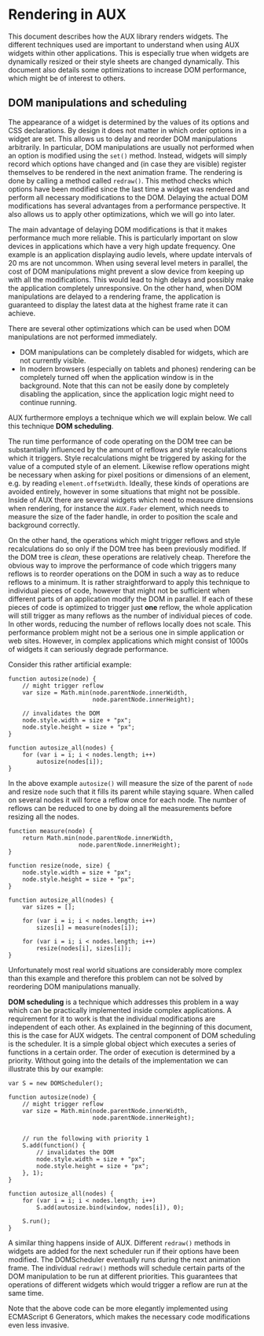 # Rendering in AUX

This document describes how the AUX library renders widgets. The different
techniques used are important to understand when using AUX widgets within
other applications. This is especially true when widgets are dynamically resized
or their style sheets are changed dynamically.
This document also details some optimizations to increase DOM performance, which
might be of interest to others.

## DOM manipulations and scheduling

The appearance of a widget is determined by the values of its options and
CSS declarations. By design it does not matter in which order options
in a widget are set. This allows us to delay and reorder DOM manipulations
arbitrarily. In particular, DOM manipulations are usually not performed when
an option is modified using the `set()` method. Instead, widgets will simply
record which options have changed and (in case they are visible) register
themselves to be rendered in the next animation frame.
The rendering is done by calling a method called `redraw()`.
This method checks which options have been modified since the last time a
widget was rendered and perform all necessary modifications to the DOM.
Delaying the actual DOM modifications has several advantages from a performance
perspective. It also allows us to apply other optimizations, which we will go
into later.

The main advantage of delaying DOM modifications is that it makes performance
much more reliable. This is particularly important on slow devices in applications
which have a very high update frequency. One example is an application displaying
audio levels, where update intervals of 20 ms are not uncommon.
When using several level meters in parallel, the cost of DOM manipulations might
prevent a slow device from keeping up with all the modifications. This would lead to
high delays and possibly make the application completely unresponsive.
On the other hand, when DOM manipulations are delayed to a rendering frame, the
application is guaranteed to display the latest data at the highest frame rate it
can achieve.

There are several other optimizations which can be used when DOM manipulations
are not performed immediately.

- DOM manipulations can be completely disabled for widgets, which are not currently
  visible.
- In modern browsers (especially on tablets and phones) rendering can be completely
  turned off when the application window is in the background. Note that this can
  not be easily done by completely disabling the application, since the application
  logic might need to continue running.

AUX furthermore employs a technique which we will explain below. We
call this technique **DOM scheduling**.

The run time performance of code operating on the DOM tree can be substantially
influenced by the amount of reflows and style recalculations which it
triggers. Style recalculations might be triggered by asking for the value of
a computed style of an element. Likewise reflow operations might be necessary
when asking for pixel positions or dimensions of an element, e.g. by reading
`element.offsetWidth`. Ideally, these kinds of operations are avoided entirely,
however in some situations that might not be possible. Inside of AUX there
are several widgets which need to measure dimensions when rendering, for instance
the `AUX.Fader` element, which needs to measure the size of the fader handle,
in order to position the scale and background correctly.

On the other hand, the operations which might trigger reflows and style
recalculations do so only if the DOM tree has been previously modified. If the DOM
tree is _clean_, these operations are relatively cheap. Therefore the obvious
way to improve the performance of code which triggers many reflows is to reorder
operations on the DOM in such a way as to reduce reflows to a minimum. It is rather
straightforward to apply this technique to individual pieces of code, however that
might not be sufficient when different parts of an application modify the DOM
in parallel. If each of these pieces of code is optimized to trigger just **one** reflow,
the whole application will still trigger as many reflows as the number of individual
pieces of code. In other words, reducing the number of reflows locally does not scale.
This performance problem might not be a serious one in simple application or web sites.
However, in complex applications which might consist of 1000s of widgets it can seriously
degrade performance.

Consider this rather artificial example:

    function autosize(node) {
        // might trigger reflow
        var size = Math.min(node.parentNode.innerWidth,
                            node.parentNode.innerHeight);

        // invalidates the DOM
        node.style.width = size + "px";
        node.style.height = size + "px";
    }

    function autosize_all(nodes) {
        for (var i = i; i < nodes.length; i++)
            autosize(nodes[i]);
    }

In the above example `autosize()` will measure the size of the parent of `node` and
resize `node` such that it fills its parent while staying square. When called on
several nodes it will force a reflow once for each node. The number of reflows can be
reduced to one by doing all the measurements before resizing all the nodes.

    function measure(node) {
        return Math.min(node.parentNode.innerWidth,
                        node.parentNode.innerHeight);
    }

    function resize(node, size) {
        node.style.width = size + "px";
        node.style.height = size + "px";
    }

    function autosize_all(nodes) {
        var sizes = [];

        for (var i = i; i < nodes.length; i++)
            sizes[i] = measure(nodes[i]);

        for (var i = i; i < nodes.length; i++)
            resize(nodes[i], sizes[i]);
    }

Unfortunately most real world situations are considerably more complex than this example
and therefore this problem can not be solved by reordering DOM manipulations manually.

**DOM scheduling** is a technique which addresses this problem in a way which
can be practically implemented inside complex applications. A requirement
for it to work is that the individual modifications are independent of each
other. As explained in the beginning of this document, this is the case for
AUX widgets. The central component of DOM scheduling is the scheduler. It
is a simple global object which executes a series of functions in a certain order.
The order of execution is determined by a priority. Without going into the details of
the implementation we can illustrate this by our example:

    var S = new DOMScheduler();

    function autosize(node) {
        // might trigger reflow
        var size = Math.min(node.parentNode.innerWidth,
                            node.parentNode.innerHeight);


        // run the following with priority 1
        S.add(function() {
            // invalidates the DOM
            node.style.width = size + "px";
            node.style.height = size + "px";
        }, 1);
    }

    function autosize_all(nodes) {
        for (var i = i; i < nodes.length; i++)
            S.add(autosize.bind(window, nodes[i]), 0);

        S.run();
    }

A similar thing happens inside of AUX. Different `redraw()` methods
in widgets are added for the next scheduler run if their options have
been modified. The DOMScheduler eventually runs during the next animation
frame. The individual `redraw()` methods will schedule certain parts of the
DOM manipulation to be run at different priorities. This guarantees that
operations of different widgets which would trigger a reflow are run at the
same time.

Note that the above code can be more elegantly implemented using ECMAScript 6 Generators,
which makes the necessary code modifications even less invasive.
